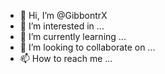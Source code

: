 - 👋 Hi, I’m @GibbontrX
- 👀 I’m interested in ...
- 🌱 I’m currently learning ...
- 💞️ I’m looking to collaborate on ...
- 📫 How to reach me ...

<!---
GibbontrX/GibbontrX is a ✨ special ✨ repository because its `README.md` (this file) appears on your GitHub profile.
You can click the Preview link to take a look at your changes.
--->
